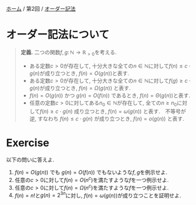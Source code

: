 [ホーム](../readme) / 第2回 / [オーダー記法](オーダー記法)

# オーダー記法について

> **定義.**
> 二つの関数$f,g\colon \mathbb{N} \to \mathbb{R}_{>0}$を考える.
> - ある定数$c>0$が存在して, 十分大きな全ての$n\in \mathbb{N}$に対して$f(n) \le c\cdot g(n)$が成り立つとき, $f(n)=O(g(n))$と表す.
> - ある定数$c>0$が存在して, 十分大きな全ての$n\in \mathbb{N}$に対して$f(g) \ge c\cdot g(n)$が成り立つとき, $f(n)=\Omega(g(n))$ と表す.
> - $f(n)=O(g(n))$ かつ $g(n)=O(f(n))$ であるとき, $f(n)=\Theta(g(n))$と表す.
> - 任意の定数$c>0$に対してある$n_0\in \mathbb{N}$が存在して, 全ての$n\ge n_0$に対して$f(n)\ge c\cdot g(n)$ 成り立つとき, $f(n)=\omega(g(n))$ と表す.　不等号が逆, すなわち $f(n)\le c\cdot g(n)$ が成り立つとき, $f(n) = o(g(n))$ と表す.

# Exercise
以下の問いに答えよ.

1. $f(n)=O(g(n))$ でも $g(n)=O(f(n))$ でもないような$f,g$を例示せよ.
2. 任意の$c>0$に対して$f(n)=O(n^c)$を満たすような$f$を一つ例示せよ.
3. 任意の$c>0$に対して$f(n)=\Omega(n^c)$を満たすような$f$を一つ例示せよ.
4. $f(n)=n!$と$g(n)=2^{3n}$に対し, $f(n)=\omega(g(n))$が成り立つことを証明せよ.


